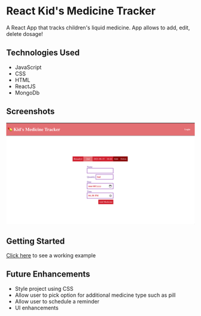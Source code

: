 # React Kid's Medicine Tracker

A React App that tracks children's liquid medicine. App allows to add, edit, delete dosage!


## Technologies Used
- JavaScript
- CSS
- HTML
- ReactJS
- MongoDb


## Screenshots

![screenshot](/public/images/image1.png)


## Getting Started

[Click here](https://kids-medicine-tracker.netlify.app/) to see a working example



## Future Enhancements
- Style project using CSS
- Allow user to pick option for additional medicine type such as pill
- Allow user to schedule a reminder
- UI enhancements